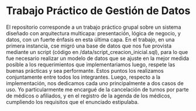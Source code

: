 # Trabajo Práctico de Gestión de Datos
El repositorio corresponde a un trabajo práctico grupal sobre un sistema diseñado con arquitectura multicapa: presentación, lógica de negocio, y datos, con un fuerte énfasis en esta última capa.
En el trabajo, en una primera instancia, cse migró una base de datos que nos fue provista mediante un script (código en /data/script_creacion_inicial.sql), para lo que fue necesario realizar un modelo de datos que se ajuste en la mejor medida posible a los requerimientos que implementariamos luego, respete las buenas prácticas y sea performante. Estos puntos los realizamos conjuntamente entre todos los integrantes.
Luego, respecto a la implementación, nos dedicamos cada uno principalmente a dos casos de uso. Yo particularmente me encargué de la cancelación de turnos por parte de médicos o afiliados, y en el registro de la agenda de los médicos, cumpliendo los requisitos que el enunciado estipulaba.
